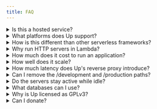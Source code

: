 ```yaml
---
title: FAQ
---
```


<details>
  <summary>Is this a hosted service?</summary>
  <p>There are currently no plans for a hosted version. Up lets you deploy applications to your own AWS account for isolation, security, and longevity, don't worry about a startup going out of business.</p>
</details>

<details>
  <summary>What platforms does Up support?</summary>
  <p>Currently AWS via API Gateway and Lambda are supported, this is the focus until Up is nearing feature completion, after which additional providers such as GCP and Azure will be added.</p>
</details>

<details>
  <summary>How is this different than other serverless frameworks?</summary>
  <p>Most of the AWS Lambda based tools are function-oriented, while Up abstracts this away entirely. Up does not use framework "shims", the servers that you run using Up are regular HTTP servers and require no code changes for Lambda compatibility.</p>

  <p>Up keeps your apps and APIs portable, makes testing them locally easier, and prevents vendor lock-in. The Lambda support for Up is simply an implementation detail, you are not coupled to API Gateway or Lambda. Up uses the API Gateway proxy mode to send all requests (regardless of path or method) to your application.</p>

  <p>If you're looking to manage function-level event processing pipelines, Apex or Serverless are likely better candidates, however if you're creating applications, apis, micro services, or websites, Up is built for you.</p>
</details>

<details>
  <summary>Why run HTTP servers in Lambda?</summary>
  <p>You might be thinking this defeats the purpose of Lambda, however most people just want to use the tools they know and love. Up lets you be productive developing locally as you normally would, Lambda for hosting is only an implementation detail.</p>

  <p>With Up you can use any Python, Node, Go, or Java framework you'd normally use to develop, and deploy with a single command, while maintaining the cost effectiveness, self-healing, and scaling capabilities of Lambda.</p>
</details>

<details>
  <summary>How much does it cost to run an application?</summary>
  <p>AWS API Gateway provides 1 million free requests per month, so there's a good chance you won't have to pay anything at all. Beyond that view the <a href="https://aws.amazon.com/api-gateway/pricing/">AWS Pricing</a> for more information.</p>
</details>

<details>
  <summary>How well does it scale?</summary>
  <p>Up scales to fit your traffic on-demand, you don't have to do anything beyond deploying your code. There's no restriction on the number of concurrent instances, apps, custom domains and so on.</p>
</details>

<details>
  <summary>How much latency does Up's reverse proxy introduce?</summary>
  <p>With a 512mb Lambda function Up introduces an average of around 500µs (microseconds) per request.</p>
</details>

<details>
  <summary>Can I remove the /development and /production paths?</summary>
  <p>Up uses AWS API Gateway, which imposes the stage base paths. Currently there is no way to remove them, however when you use
  custom domains these paths are not present.</p>
</details>


<details>
  <summary>Do the servers stay active while idle?</summary>
  <p>This depends on the platform, and with Lambda being the initial platform provided the current answer is no, the server(s) are frozen when inactive and are otherwise "stateless".</p>

  <p>Typically relying on background work in-process is an anti-pattern as it does not scale. Lambda functions combined with CloudWatch scheduled events for example are a good way to handle this kind of work, if you're looking for a scalable alternative.</p>
</details>

<details>
  <summary>What databases can I use?</summary>
  <p>You're not limited to databases from any given platform, such as AWS Provided that the database host provides authentication, you can use anything. See the <a href="https://github.com/apex/up/wiki#databases">Wiki</a> for a list of managed & serverless database solutions.</p>
</details>

<details>
  <summary>Why is Up licensed as GPLv3?</summary>
  <p>Up is licensed in such a way that myself as an independent developer can continue to improve the product and provide support. Commercial customers receive access to a premium version of Up with additional features, priority support for bugfixes, and of course knowing that the project will stick around! Up saves your team countless hours maintaining infrastructure and custom tooling, so you can get back to what makes your company and products unique.</p>
</details>

<details>
  <summary>Can I donate?</summary>
  <p>Yes you can! Head over to the <a href="https://opencollective.com/apex-up">OpenCollective</a> page. Any donations are greatly appreciated and help me focus more on Up's implementation, documentation, and examples. If you're using the free OSS version for personal or commercial use please consider giving back, even a few bucks buys a coffee :).</p>
</details>
